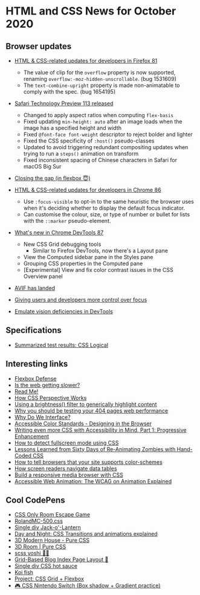 # HTML and CSS News for October 2020

## Browser updates

- [HTML & CSS-related updates for developers in Firefox 81](https://developer.mozilla.org/en-US/docs/Mozilla/Firefox/Releases/81)
    - The value of clip for the `overflow` property is now supported, renaming `overflow:-moz-hidden-unscrollable`. (bug 1531609)
    - The `text-combine-upright` property is made non-animatable to comply with the spec. (bug 1654195)

- [Safari Technology Preview 113 released](https://developer.apple.com/safari/technology-preview/release-notes/)
    - Changed to apply aspect ratios when computing `flex-basis`
    - Fixed updating `min-height: auto` after an image loads when the image has a specified height and width
    - Fixed `@font-face font-weight` descriptor to reject bolder and lighter
    - Fixed the CSS specificity of `:host()` pseudo-classes
    - Updated to avoid triggering redundant compositing updates when trying to run a `steps()` animation on transform
    - Fixed inconsistent spacing of Chinese characters in Safari for macOS Big Sur

- [Closing the gap (in flexbox 😇)](https://blogs.igalia.com/svillar/2020/10/01/closing-the-gap-in-flexbox/)

- [HTML & CSS-related updates for developers in Chrome 86](https://developers.google.com/web/updates/2020/10/nic86)
    - Use `:focus-visible` to opt-in to the same heuristic the browser uses when it's deciding whether to display the default focus indicator.
    - Can customise the colour, size, or type of number or bullet for lists with the `::marker` pseudo-element.

- [What's new in Chrome DevTools 87](https://developers.google.com/web/updates/2020/10/devtools)
    - New CSS Grid debugging tools
        + Similar to Firefox DevTools, now there's a Layout pane
    - View the Computed sidebar pane in the Styles pane
    - Grouping CSS properties in the Computed pane
    - [Experimental] View and fix color contrast issues in the CSS Overview panel

- [AVIF has landed](https://jakearchibald.com/2020/avif-has-landed/)
- [Giving users and developers more control over focus](https://blog.chromium.org/2020/09/giving-users-and-developers-more.html)
- [Emulate vision deficiencies in DevTools](https://addyosmani.com/blog/emulate-vision-deficiencies-devtools/)

## Specifications

- [Summarized test results: CSS Logical](https://w3c.github.io/i18n-tests/results/css-logical.html)

## Interesting links

- [Flexbox Defense](http://www.flexboxdefense.com/)
- [Is the web getting slower?](https://www.debugbear.com/blog/is-the-web-getting-slower)
- [Read Me!](https://readymag.com/designs/readme/)
- [How CSS Perspective Works](https://css-tricks.com/how-css-perspective-works/)
- [Using a brightness() filter to generically highlight content](https://css-tricks.com/using-a-brightness-filter-to-generically-highlight-content/)
- [Why you should be testing your 404 pages web performance](https://nooshu.github.io/blog/2020/08/25/you-should-be-testing-your-404-pages-web-performance)
- [Why Do We Interface?](https://whydoweinterface.com/)
- [Accessible Color Standards - Designing in the Browser](https://youtu.be/sEDnmNtEaqQ)
- [Writing even more CSS with Accessibility in Mind, Part 1: Progressive Enhancement](https://www.matuzo.at/blog/writing-even-more-css-with-accessibility-in-mind-progressive-enhancement/)
- [How to detect fullscreen mode using CSS](https://www.amitmerchant.com/how-to-detect-fullscreen-mode-using-css/)
- [Lessons Learned from Sixty Days of Re-Animating Zombies with Hand-Coded CSS](https://css-tricks.com/lessons-learned-from-sixty-days-of-re-animating-zombies-with-hand-coded-css/)
- [How to tell browsers that your site supports color-schemes](https://www.stefanjudis.com/today-i-learned/how-to-tell-browsers-that-your-site-supports-color-schemes/)
- [How screen readers navigate data tables](https://tink.uk/how-screen-readers-navigate-data-tables/)
- [Build a responsive media browser with CSS](https://piccalil.li/tutorial/build-a-responsive-media-browser-with-css/)
- [Accessible Web Animation: The WCAG on Animation Explained](https://css-tricks.com/accessible-web-animation-the-wcag-on-animation-explained/)

## Cool CodePens

- [CSS Only Room Escape Game](https://codepen.io/takaneichinose/pen/YzqreVp)
- [RolandMC-500.css](https://codepen.io/fossheim/pen/BaKQGZJ)
- [Single div Jack-o'-Lantern](https://codepen.io/paddyduke/pen/Rwajyjz)
- [Day and Night: CSS Transitions and animations explained](https://codepen.io/stephaniewalter/pen/xxVgReM)
- [3D Modern House - Pure CSS](https://codepen.io/ricardoolivaalonso/pen/yLOpNdZ)
- [3D Room | Pure CSS](https://codepen.io/ricardoolivaalonso/full/mdPzrpe)
- [scss yoshi 🦖🍄](https://codepen.io/louflan/pen/KKzQVEN)
- [Grid-Based Blog Index Page Layout 🌷](https://codepen.io/sheelah/pen/abNqvBz)
- [Single div CSS hot sauce](https://codepen.io/lynnandtonic/pen/mdPZjxb)
- [Koi fish](https://codepen.io/alvaromontoro/pen/MWyReEq)
- [Project: CSS Grid + Flexbox](https://codepen.io/nabilkaz/pen/pozEyLr)
- [🎮 CSS Nintendo Switch (Box shadow + Gradient practice)](https://codepen.io/cybercountess/pen/PoNXEqL)
